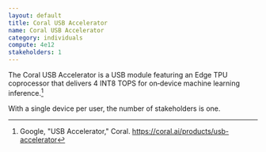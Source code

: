 ```yaml
---
layout: default
title: Coral USB Accelerator
name: Coral USB Accelerator
category: individuals
compute: 4e12
stakeholders: 1
---
```


The Coral USB Accelerator is a USB module featuring an Edge TPU coprocessor that delivers 4 INT8 TOPS for on‑device machine learning inference.[^1]

With a single device per user, the number of stakeholders is one.

[^1]: Google, "USB Accelerator," Coral. <https://coral.ai/products/usb-accelerator>
